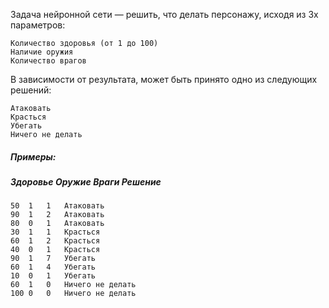 Задача нейронной сети — решить, что делать персонажу, исходя из 3х параметров:

    Количество здоровья (от 1 до 100)
    Наличие оружия
    Количество врагов

В зависимости от результата, может быть принято одно из следующих решений:

    Атаковать
    Красться
    Убегать
    Ничего не делать


##### Примеры:
##### Здоровье	Оружие	Враги	Решение

    50	1	1	Атаковать
    90	1	2	Атаковать
    80	0	1	Атаковать
    30	1	1	Красться
    60	1	2	Красться
    40	0	1	Красться
    90	1	7	Убегать
    60	1	4	Убегать
    10	0	1	Убегать
    60	1	0	Ничего не делать
    100	0	0	Ничего не делать
